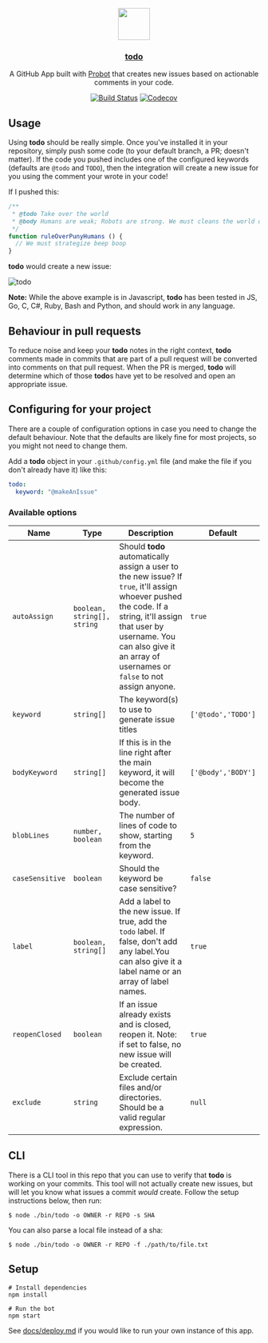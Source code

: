 <p align="center">
  <img src="https://avatars2.githubusercontent.com/in/5534?s=128&v=4" width="64">
  <h3 align="center"><a href="https://todo.jasonet.co">todo</a></h3>
  <p align="center">A GitHub App built with <a href="https://github.com/probot/probot">Probot</a> that creates new issues based on actionable comments in your code.<p>
  <p align="center"><a href="https://travis-ci.org/JasonEtco/todo"><img src="https://img.shields.io/travis/JasonEtco/todo/master.svg" alt="Build Status"></a> <a href="https://codecov.io/gh/JasonEtco/todo/"><img src="https://img.shields.io/codecov/c/github/JasonEtco/todo.svg" alt="Codecov"></a>
  </p>
</p>


## Usage

Using **todo** should be really simple. Once you've installed it in your repository, simply push some code (to your default branch, a PR; doesn't matter). If the code you pushed includes one of the configured keywords (defaults are `@todo` and `TODO`), then the integration will create a new issue for you using the comment your wrote in your code!

If I pushed this:

```js
/**
 * @todo Take over the world
 * @body Humans are weak; Robots are strong. We must cleans the world of the virus that is humanity.
 */
function ruleOverPunyHumans () {
  // We must strategize beep boop
}
```

**todo** would create a new issue:

![todo](https://user-images.githubusercontent.com/10660468/31048765-83569c30-a5f2-11e7-933a-a119d43ad029.png)

**Note:** While the above example is in Javascript, **todo** has been tested in JS, Go, C, C#, Ruby, Bash and Python, and should work in any language.

## Behaviour in pull requests

To reduce noise and keep your **todo** notes in the right context, **todo** comments made in commits that are part of a pull request will be converted into comments on that pull request. When the PR is merged, **todo** will determine which of those **todo**s have yet to be resolved and open an appropriate issue. 

## Configuring for your project

There are a couple of configuration options in case you need to change the default behaviour. Note that the defaults are likely fine for most projects, so you might not need to change them.

Add a **todo** object in your `.github/config.yml` file (and make the file if you don't already have it) like this:

```yml
todo:
  keyword: "@makeAnIssue"

```

### Available options

<!--DOC GENERATOR-->
| Name | Type | Description | Default |
|------|------|-------------|---------|
| `autoAssign` | `boolean, string[], string` | Should **todo** automatically assign a user to the new issue? If `true`, it'll assign whoever pushed the code. If a string, it'll assign that user by username. You can also give it an array of usernames or `false` to not assign anyone. | `true` |
| `keyword` | `string[]` | The keyword(s) to use to generate issue titles | `['@todo','TODO']` |
| `bodyKeyword` | `string[]` | If this is in the line right after the main keyword, it will become the generated issue body. | `['@body','BODY']` |
| `blobLines` | `number, boolean` | The number of lines of code to show, starting from the keyword. | `5` |
| `caseSensitive` | `boolean` | Should the keyword be case sensitive? | `false` |
| `label` | `boolean, string[]` | Add a label to the new issue. If true, add the `todo` label. If false, don't add any label.You can also give it a label name or an array of label names. | `true` |
| `reopenClosed` | `boolean` | If an issue already exists and is closed, reopen it. Note: if set to false, no new issue will be created. | `true` |
| `exclude` | `string` | Exclude certain files and/or directories. Should be a valid regular expression. | `null` |
<!--ENDDOC GENERATOR-->

## CLI

There is a CLI tool in this repo that you can use to verify that **todo** is working on your commits. This tool will not actually create new issues, but will let you know what issues a commit _would_ create. Follow the setup instructions below, then run:

```
$ node ./bin/todo -o OWNER -r REPO -s SHA
```

You can also parse a local file instead of a sha:

```
$ node ./bin/todo -o OWNER -r REPO -f ./path/to/file.txt
```

## Setup

```
# Install dependencies
npm install

# Run the bot
npm start
```

See [docs/deploy.md](docs/deploy.md) if you would like to run your own instance of this app.
